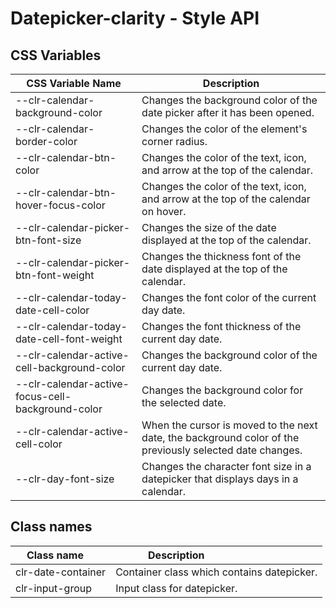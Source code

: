# Datepicker-clarity - Style API

## CSS Variables

| CSS Variable Name               | Description                                                        |
| ------------------------------  | -------------------------------------------------------------- |
| --clr-calendar-background-color | Changes the background color of the date picker after it has been opened.
| --clr-calendar-border-color     | Changes the color of the element's corner radius.
| --clr-calendar-btn-color | Changes the color of the text, icon, and arrow at the top of the calendar.
| --clr-calendar-btn-hover-focus-color | Changes the color of the text, icon, and arrow at the top of the calendar on hover.
| --clr-calendar-picker-btn-font-size  | Changes the size of the date displayed at the top of the calendar.
| --clr-calendar-picker-btn-font-weight|  Changes the  thickness font of the date displayed at the top of the calendar.
| --clr-calendar-today-date-cell-color | Changes the font color of the current day date.
| --clr-calendar-today-date-cell-font-weight  | Changes the font thickness of the current day date.
| --clr-calendar-active-cell-background-color | Changes the background color of the current day date.
| --clr-calendar-active-focus-cell-background-color  | Changes the background color for the selected date.
| --clr-calendar-active-cell-color | When the cursor is moved to the next date, the background color of the previously selected date changes.
| --clr-day-font-size | Changes the character font size in a datepicker that displays days in a calendar.

## Class names

| Class name          | Description                                |
| --------------------| ------------------------------------------ |
| clr-date-container  | Container class which contains datepicker. |
| clr-input-group     | Input class for datepicker.                |